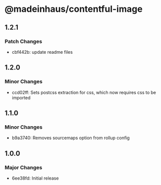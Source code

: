 # @madeinhaus/contentful-image

## 1.2.1

### Patch Changes

- cbf442b: update readme files

## 1.2.0

### Minor Changes

- ccd02ff: Sets postcss extraction for css, which now requires css to be imported

## 1.1.0

### Minor Changes

- b9a3740: Removes sourcemaps option from rollup config

## 1.0.0

### Major Changes

- 6ee38fd: Initial release
